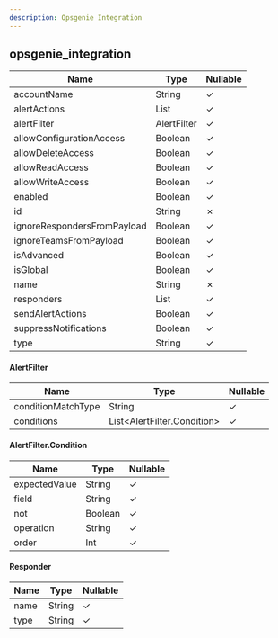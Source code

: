 ```yaml
---
description: Opsgenie Integration
---
```

opsgenie_integration
--------------------

| **Name**                    | **Type**        | **Nullable** |
| --------------------------- | --------------- | ------------ |
| accountName                 | String          | &check;      |
| alertActions                | List<String>    | &check;      |
| alertFilter                 | AlertFilter     | &check;      |
| allowConfigurationAccess    | Boolean         | &check;      |
| allowDeleteAccess           | Boolean         | &check;      |
| allowReadAccess             | Boolean         | &check;      |
| allowWriteAccess            | Boolean         | &check;      |
| enabled                     | Boolean         | &check;      |
| id                          | String          | &cross;      |
| ignoreRespondersFromPayload | Boolean         | &check;      |
| ignoreTeamsFromPayload      | Boolean         | &check;      |
| isAdvanced                  | Boolean         | &check;      |
| isGlobal                    | Boolean         | &check;      |
| name                        | String          | &cross;      |
| responders                  | List<Responder> | &check;      |
| sendAlertActions            | Boolean         | &check;      |
| suppressNotifications       | Boolean         | &check;      |
| type                        | String          | &check;      |

#### AlertFilter
| **Name**           | **Type**                    | **Nullable** |
| ------------------ | --------------------------- | ------------ |
| conditionMatchType | String                      | &check;      |
| conditions         | List<AlertFilter.Condition> | &check;      |

#### AlertFilter.Condition
| **Name**      | **Type** | **Nullable** |
| ------------- | -------- | ------------ |
| expectedValue | String   | &check;      |
| field         | String   | &check;      |
| not           | Boolean  | &check;      |
| operation     | String   | &check;      |
| order         | Int      | &check;      |

#### Responder
| **Name** | **Type** | **Nullable** |
| -------- | -------- | ------------ |
| name     | String   | &check;      |
| type     | String   | &check;      |
